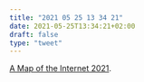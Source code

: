 ```yaml
---
title: "2021 05 25 13 34 21"
date: 2021-05-25T13:34:21+02:00
draft: false
type: "tweet"
---
```

[A Map of the Internet 2021](https://kottke.org/21/05/a-map-of-the-internet-2021).

